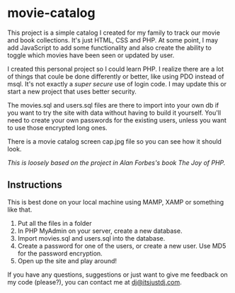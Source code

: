 # movie-catalog

This project is a simple catalog I created for my family to track our movie and book collections. It's just HTML, CSS and PHP. At some point, I may add JavaScript to add some functionality and also create the ability to toggle which movies have been seen or updated by user.

I created this personal project so I could learn PHP. I realize there are a lot of things that coule be done differently or better, like using PDO instead of msql. It's not exactly a _super secure_ use of login code. I may update this or start a new project that uses better security.

The movies.sql and users.sql files are there to import into your own db if you want to try the site with data without having to build it yourself. You'll need to create your own passwords for the existing users, unless you want to use those encrypted long ones.

There is a movie catalog screen cap.jpg file so you can see how it should look.

_This is loosely based on the project in Alan Forbes's book The Joy of PHP._

## Instructions
This is best done on your local machine using MAMP, XAMP or something like that.
1. Put all the files in a folder
2. In PHP MyAdmin on your server, create a new database.
3. Import movies.sql and users.sql into the database.
4. Create a password for one of the users, or create a new user. Use MD5 for the password encryption.
5. Open up the site and play around!

If you have any questions, suggestions or just want to give me feedback on my code (please?), you can contact me at dj@itsjustdj.com.
